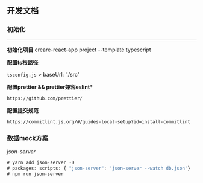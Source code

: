 ## 开发文档

### 初始化

---

**初始化项目**
creare-react-app project --template typescript

**配置ts根路径**

`tsconfig.js` > baseUrl: './src'

**配置prettier && prettier兼容eslint\***

`https://github.com/prettier/`

**配置提交规范**

`https://commitlint.js.org/#/guides-local-setup?id=install-commitlint`

### 数据mock方案

_json-server_

```js
# yarn add json-server -D
# packages: scripts: { "json-server": 'json-server --watch db.json'}
# npm run json-server
```
